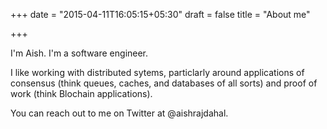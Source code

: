 +++
date = "2015-04-11T16:05:15+05:30"
draft = false
title = "About me"

+++

I'm Aish. I'm a software engineer.

I like working with distributed sytems, particlarly around applications of consensus (think queues, caches, and databases of all sorts) and proof of work (think Blochain applications).

You can reach out to me on Twitter at @aishrajdahal.
